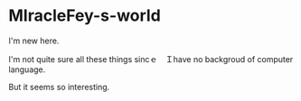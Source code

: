 MIracleFey-s-world
==================

I'm new here.

I'm not quite sure all these things sincｅ　Ｉhave no backgroud of computer language.

But it seems so interesting.
